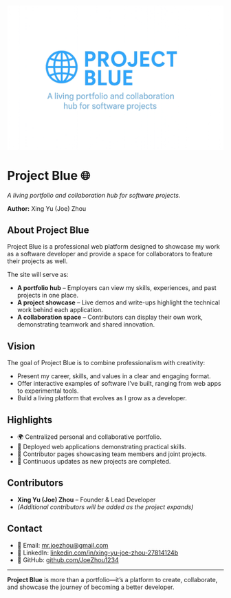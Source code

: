 ![Project Blue Banner](./assets/project_blue_banner.png)

# Project Blue 🌐
*A living portfolio and collaboration hub for software projects.*  

**Author:** Xing Yu (Joe) Zhou  

## About Project Blue
Project Blue is a professional web platform designed to showcase my work as a software developer and provide a space for collaborators to feature their projects as well.  

The site will serve as:
- **A portfolio hub** – Employers can view my skills, experiences, and past projects in one place.  
- **A project showcase** – Live demos and write-ups highlight the technical work behind each application.  
- **A collaboration space** – Contributors can display their own work, demonstrating teamwork and shared innovation.  

## Vision
The goal of Project Blue is to combine professionalism with creativity:  
- Present my career, skills, and values in a clear and engaging format.  
- Offer interactive examples of software I’ve built, ranging from web apps to experimental tools.  
- Build a living platform that evolves as I grow as a developer.  

## Highlights
- 🌍 Centralized personal and collaborative portfolio.  
- 🔧 Deployed web applications demonstrating practical skills.  
- 👥 Contributor pages showcasing team members and joint projects.  
- 🚀 Continuous updates as new projects are completed.  

## Contributors
- **Xing Yu (Joe) Zhou** – Founder & Lead Developer  
- *(Additional contributors will be added as the project expands)*  

## Contact
- 📧 Email: [mr.joezhou@gmail.com](mailto:mr.joezhou@gmail.com)  
- 💼 LinkedIn: [linkedin.com/in/xing-yu-joe-zhou-27814124b](https://www.linkedin.com/in/xing-yu-joe-zhou-27814124b/)  
- 🐙 GitHub: [github.com/JoeZhou1234](https://github.com/JoeZhou1234)  

---

**Project Blue** is more than a portfolio—it’s a platform to create, collaborate, and showcase the journey of becoming a better developer.  
